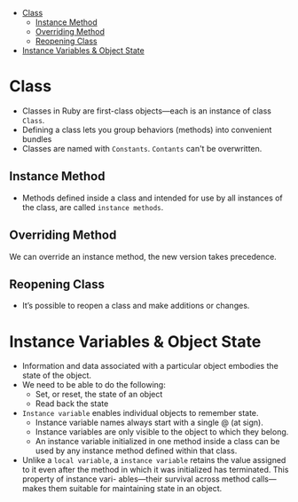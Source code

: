 - [Class](#class)
  - [Instance Method](#instance-method)
  - [Overriding Method](#overriding-method)
  - [Reopening Class](#reopening-class)
- [Instance Variables \& Object State](#instance-variables--object-state)
# Class

- Classes in Ruby are first-class objects—each is an instance of class `Class`.
- Defining a class lets you group behaviors (methods) into convenient bundles
- Classes are named with `Constants`. `Contants` can't be overwritten.

## Instance Method
- Methods defined inside a class and intended for use by all instances of the class, are called `instance methods`.
## Overriding Method
We can override an instance method, the new version takes precedence.
## Reopening Class
- It’s possible to reopen a class and make additions or changes.

# Instance Variables & Object State
- Information and data associated with a particular object embodies the state of the object.
- We need to be able to do the following:
  - Set, or reset, the state of an object
  - Read back the state
- `Instance variable` enables individual objects to remember state.
  - Instance variable names always start with a single @ (at sign).
  - Instance variables are only visible to the object to which they belong.
  - An instance variable initialized in one method inside a class can be used by any instance method defined within that class.
- Unlike a `local variable`, a `instance variable` retains the value assigned to it even after the method in which it was initialized has terminated. This property of instance vari- ables—their survival across method calls—makes them suitable for maintaining state in an object.